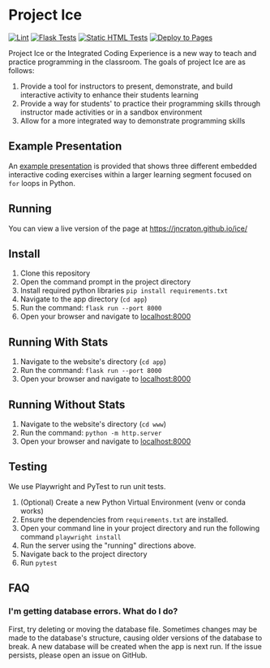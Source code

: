 # Project Ice

[![Lint](https://github.com/jncraton/ice/actions/workflows/lint.yml/badge.svg)](https://github.com/jncraton/ice/actions/workflows/lint.yml)
[![Flask Tests](https://github.com/jncraton/ice/actions/workflows/test_flask.yml/badge.svg)](https://github.com/jncraton/ice/actions/workflows/test_flask.yml)
[![Static HTML Tests](https://github.com/jncraton/ice/actions/workflows/test_default.yml/badge.svg)](https://github.com/jncraton/ice/actions/workflows/test_default.yml)
[![Deploy to Pages](https://github.com/jncraton/ice/actions/workflows/pages.yml/badge.svg)](https://github.com/jncraton/ice/actions/workflows/pages.yml)

Project Ice or the Integrated Coding Experience is a new way to teach and practice programming in the classroom. The goals of project Ice are as follows:

1. Provide a tool for instructors to present, demonstrate, and build interactive activity to enhance their students learning
2. Provide a way for students' to practice their programming skills through instructor made activities or in a sandbox environment
3. Allow for a more integrated way to demonstrate programming skills

## Example Presentation

An [example presentation](https://jncraton.github.io/slide-decks/python-for) is provided that shows three different embedded interactive coding exercises within a larger learning segment focused on `for` loops in Python.

## Running

You can view a live version of the page at https://jncraton.github.io/ice/

## Install

1. Clone this repository
2. Open the command prompt in the project directory
3. Install required python libraries
   `pip install requirements.txt`
3. Navigate to the app directory (`cd app`)
4. Run the command: `flask run --port 8000`
5. Open your browser and navigate to [localhost:8000](localhost:5000)

## Running With Stats

1. Navigate to the website's directory (`cd app`)
2. Run the command: `flask run --port 8000`
3. Open your browser and navigate to [localhost:8000](localhost:8000)

## Running Without Stats

1. Navigate to the website's directory (`cd www`)
2. Run the command: `python -m http.server`
3. Open your browser and navigate to [localhost:8000](localhost:8000)

## Testing

We use Playwright and PyTest to run unit tests.

1. (Optional) Create a new Python Virtual Environment (venv or conda works)
2. Ensure the dependencies from `requirements.txt` are installed. 
3. Open your command line in your project directory and run the following command
   `playwright install`
4. Run the server using the "running" directions above.
5. Navigate back to the project directory
6. Run `pytest`

## FAQ

### I'm getting database errors. What do I do?
First, try deleting or moving the database file. Sometimes changes may be made to the database's structure, causing older versions of the database to break. A new database will be created when the app is next run. If the issue persists, please open an issue on GitHub. 